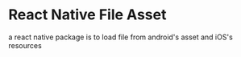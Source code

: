 # React Native File Asset
a react native package is to load file from android's asset and iOS's resources
